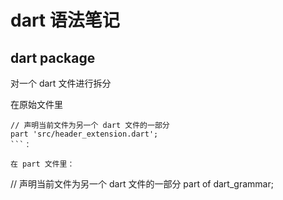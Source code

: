 # dart 语法笔记

## dart package

对一个 dart 文件进行拆分

在原始文件里

```
// 声明当前文件为另一个 dart 文件的一部分
part 'src/header_extension.dart';
```：

在 part 文件里：

```
// 声明当前文件为另一个 dart 文件的一部分
part of dart_grammar;
```
